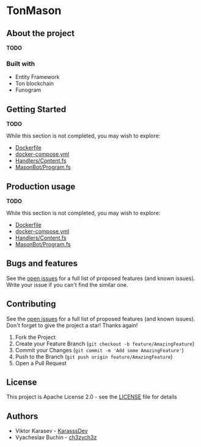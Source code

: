 # TonMason
## About the project

**TODO**

### Built with

- Entity Framework
- Ton blockchain
- Funogram

## Getting Started
**TODO**

While this section is not completed, you may wish to explore:
- [Dockerfile](Dockerfile)
- [docker-compose.yml](docker-compose.yml)
- [Handlers/Content.fs](Handlers/Content.fs)
- [MasonBot/Program.fs](MasonBot/Program.fs)

## Production usage
**TODO**

While this section is not completed, you may wish to explore:
- [Dockerfile](Dockerfile)
- [docker-compose.yml](docker-compose.yml)
- [Handlers/Content.fs](Handlers/Content.fs)
- [MasonBot/Program.fs](MasonBot/Program.fs)

## Bugs and features
See the [open issues](https://github.com/KarasssDev/MasonBot/issues) for a full list of proposed features (and known issues). Write your issue if you can't find the similar one.


## Contributing
See the [open issues](https://github.com/othneildrew/Best-README-Template/issues) for a full list of proposed features (and known issues).
Don't forget to give the project a star! Thanks again!

1. Fork the Project
2. Create your Feature Branch (`git checkout -b feature/AmazingFeature`)
3. Commit your Changes (`git commit -m 'Add some AmazingFeature'`)
4. Push to the Branch (`git push origin feature/AmazingFeature`)
5. Open a Pull Request

## License
This project is Apache License 2.0 - see the [LICENSE](LICENSE) file for details

## Authors
- Viktor Karasev - [KarasssDev](https://github.com/KarasssDev)
- Vyacheslav Buchin - [ch3zych3z](https://github.com/ch3zych3z)
